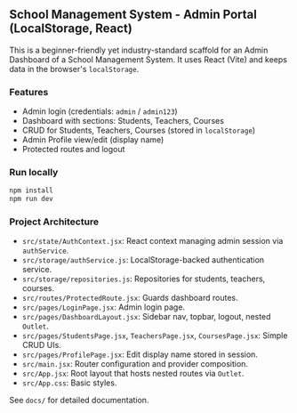 ## School Management System - Admin Portal (LocalStorage, React)

This is a beginner-friendly yet industry-standard scaffold for an Admin Dashboard of a School Management System. It uses React (Vite) and keeps data in the browser's `localStorage`.

### Features
- Admin login (credentials: `admin` / `admin123`)
- Dashboard with sections: Students, Teachers, Courses
- CRUD for Students, Teachers, Courses (stored in `localStorage`)
- Admin Profile view/edit (display name)
- Protected routes and logout

### Run locally
```bash
npm install
npm run dev
```

### Project Architecture
- `src/state/AuthContext.jsx`: React context managing admin session via `authService`.
- `src/storage/authService.js`: LocalStorage-backed authentication service.
- `src/storage/repositories.js`: Repositories for students, teachers, courses.
- `src/routes/ProtectedRoute.jsx`: Guards dashboard routes.
- `src/pages/LoginPage.jsx`: Admin login page.
- `src/pages/DashboardLayout.jsx`: Sidebar nav, topbar, logout, nested `Outlet`.
- `src/pages/StudentsPage.jsx`, `TeachersPage.jsx`, `CoursesPage.jsx`: Simple CRUD UIs.
- `src/pages/ProfilePage.jsx`: Edit display name stored in session.
- `src/main.jsx`: Router configuration and provider composition.
- `src/App.jsx`: Root layout that hosts nested routes via `Outlet`.
- `src/App.css`: Basic styles.

See `docs/` for detailed documentation.
